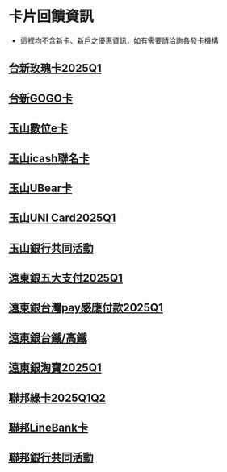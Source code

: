 # 卡片回饋資訊

- 這裡均不含新卡、新戶之優惠資訊，如有需要請洽詢各發卡機構

## [台新玫瑰卡2025Q1](台新玫瑰卡(切換刷方案)2025Q1.md)

## [台新GOGO卡](台新GOGO卡.md)

## [玉山數位e卡](玉山數位e卡.md)

## [玉山icash聯名卡](玉山icash聯名卡.md)

## [玉山UBear卡](玉山UBear卡.md)

## <a href="./玉山UNI Card2025Q1.md">玉山UNI Card2025Q1</a>

## [玉山銀行共同活動](玉山銀行共同活動.md)

## [遠東銀五大支付2025Q1](遠東銀五大支付.md)

## [遠東銀台灣pay感應付款2025Q1](遠東銀台灣pay感應付款.md)

## [遠東銀台鐵/高鐵](遠東銀台鐵_高鐵.md)

## [遠東銀淘寶2025Q1](遠東銀淘寶.md)

## [聯邦綠卡2025Q1Q2](聯邦綠卡.md)

## [聯邦LineBank卡](聯邦LineBank卡.md)

## [聯邦銀行共同活動](聯邦銀行共同活動.md)